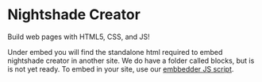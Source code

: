 # Nightshade Creator
Build web pages with HTML5, CSS, and JS!
 
Under embed you will find the standalone html required to embed nightshade creator in another site. We do have a folder called blocks, but is is not yet ready. To embed in your site, use our [embbedder JS script](https://github.com/powerbox1000/embedderjs).
